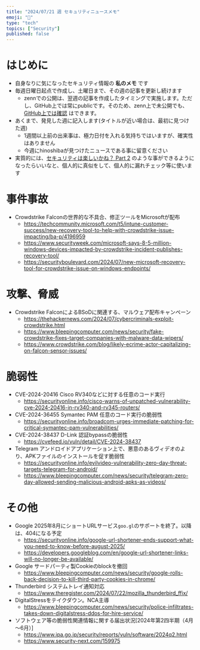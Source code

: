 ```yaml
---
title: "2024/07/21 週 セキュリティニュースメモ"
emoji: "🔖"
type: "tech"
topics: ["Security"]
published: false
---
```


# はじめに
* 自身なりに気になったセキュリティ情報の **私のメモ** です
* 毎週日曜日起点で作成し、土曜日まで、その週の記事を更新し続けます
    * zennでの公開は、翌週の記事を作成したタイミングで実施します。ただし、GitHub上では常にpublicです。そのため、zenn上で未公開でも、[GitHub上では確認](https://github.com/hinoshiba/zenn.dev/tree/main/articles) はできます。
* あくまで、発見した週に記入します(タイトルが近い場合は、最初に見つけた週)
    * 1週間以上前の出来事は、極力日付を入れる気持ちではいますが、確実性はありません
    * 今週にhinoshibaが見つけたニュースである事に留意ください
* 実質的には、[セキュリティは楽しいかね？ Part 2](https://negi.hatenablog.com/) のような事ができるようになったらいいなと、個人的に真似をして、個人的に漏れチェック等に使います

# 事件事故

* Crowdstrike Falconの世界的な不具合、修正ツールをMicrosoftが配布
    * https://techcommunity.microsoft.com/t5/intune-customer-success/new-recovery-tool-to-help-with-crowdstrike-issue-impacting/ba-p/4196959
    * https://www.securityweek.com/microsoft-says-8-5-million-windows-devices-impacted-by-crowdstrike-incident-publishes-recovery-tool/
    * https://securityboulevard.com/2024/07/new-microsoft-recovery-tool-for-crowdstrike-issue-on-windows-endpoints/

# 攻撃、脅威

* Crowdstrike FalconによるBSoDに関連する、マルウェア配布キャンペーン
    * https://thehackernews.com/2024/07/cybercriminals-exploit-crowdstrike.html
    * https://www.bleepingcomputer.com/news/security/fake-crowdstrike-fixes-target-companies-with-malware-data-wipers/
    * https://www.crowdstrike.com/blog/likely-ecrime-actor-capitalizing-on-falcon-sensor-issues/

# 脆弱性
* CVE-2024-20416 Cisco RV340などに対する任意のコード実行
    * https://securityonline.info/cisco-warns-of-unpatched-vulnerability-cve-2024-20416-in-rv340-and-rv345-routers/
* CVE-2024-36455 Symantec PAM 任意のコード実行の脆弱性
    * https://securityonline.info/broadcom-urges-immediate-patching-for-critical-symantec-pam-vulnerabilities/
* CVE-2024-38437 D-Link 認証bypassの脆弱性
    * https://cvefeed.io/vuln/detail/CVE-2024-38437
* Telegram アンドロイドアプリケーション上で、悪意のあるヴィデオのより、APKファイルのインストールを促す脆弱性
    * https://securityonline.info/evilvideo-vulnerability-zero-day-threat-targets-telegram-for-android/
    * https://www.bleepingcomputer.com/news/security/telegram-zero-day-allowed-sending-malicious-android-apks-as-videos/

# その他

* Google 2025年8月にショートURLサービス`goo.gl`のサポートを終了。以降は、404になる予定
    * https://securityonline.info/google-url-shortener-ends-support-what-you-need-to-know-before-august-2025/
    * https://developers.googleblog.com/en/google-url-shortener-links-will-no-longer-be-available/
* Google サードパーティ製Cookieのblockを撤回
    * https://www.bleepingcomputer.com/news/security/google-rolls-back-decision-to-kill-third-party-cookies-in-chrome/
* Thunderbird システムトレイ通知対応
    * https://www.theregister.com/2024/07/22/mozilla_thunderbird_ffix/
* DigitalStressをテイクダウン。NCA主導
    * https://www.bleepingcomputer.com/news/security/police-infiltrates-takes-down-digitalstress-ddos-for-hire-service/
* ソフトウェア等の脆弱性関連情報に関する届出状況[2024年第2四半期（4月～6月）]
    * https://www.ipa.go.jp/security/reports/vuln/software/2024q2.html
    * https://www.security-next.com/159975
